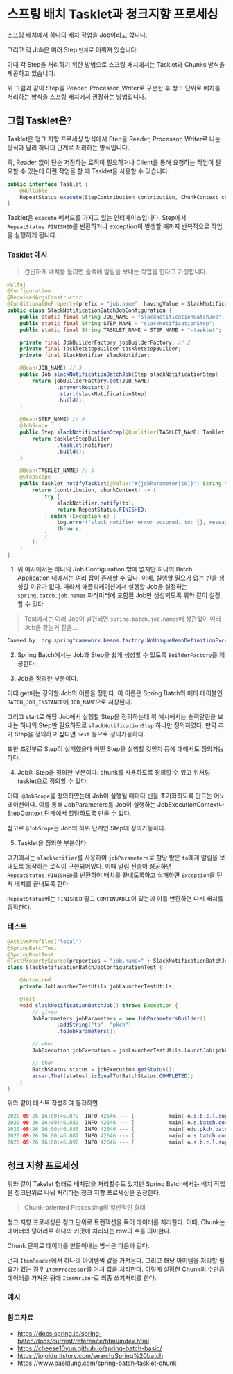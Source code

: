 # 스프링 배치 Tasklet과 청크지향 프로세싱

스프링 배치에서 하나의 배치 작업을 Job이라고 합니다.

그리고 각 Job은 여러 Step `단계`로 이뤄져 있습니다.

[](./images/springbatch.png)

이때 각 Step을 처리하기 위한 방법으로 스프링 배치에서는 Tasklet과 Chunks 방식을 제공하고 있습니다.

위 그림과 같이 Step을 Reader, Processor, Writer로 구분한 후 청크 단위로 배치를 처리하는 방식을 스프링 배치에서 권장하는 방법입니다.

## 그럼 Tasklet은?

Tasklet은 청크 지향 프로세싱 방식에서 Step을 Reader, Processor, Writer로 나눈 방식과 달리 하나의 단계로 처리하는 방식입니다.

즉, Reader 없이 단순 저장하는 로직이 필요하거나 Client를 통해 요청하는 작업이 필요할 수 있는데 이런 작업을 할 때 Tasklet을 사용할 수 있습니다.

```java
public interface Tasklet {
	@Nullable
	RepeatStatus execute(StepContribution contribution, ChunkContext chunkContext) throws Exception;
}
```

Tasklet은 `execute` 메서드를 가지고 있는 인터페이스입니다. Step에서 `RepeatStatus.FINISHED`를 반환하거나 exception이 발생할 때까지 반복적으로 작업을 실행하게 됩니다.

### Tasklet 예시

> 간단하게 배치를 돌리면 슬랙에 알림을 보내는 작업을 한다고 가정합니다.

```java
@Slf4j
@Configuration
@RequiredArgsConstructor
@ConditionalOnProperty(prefix = "job.name", havingValue = SlackNotificationBatchJobConfiguration.JOB_NAME) // 1
public class SlackNotificationBatchJobConfiguration {
    public static final String JOB_NAME = "slackNotificationBatchJob";
    public static final String STEP_NAME = "slackNotificationStep";
    public static final String TASKLET_NAME = STEP_NAME + "-tasklet";

    private final JobBuilderFactory jobBuilderFactory; // 2
    private final TaskletStepBuilder taskletStepBuilder;
    private final SlackNotifier slackNotifier;

    @Bean(JOB_NAME) // 3
    public Job slackNotificationBatchJob(Step slackNotificationStep) {
        return jobBuilderFactory.get(JOB_NAME)
                .preventRestart()
                .start(slackNotificationStep)
                .build();
    }

    @Bean(STEP_NAME) // 4
    @JobScope
    public Step slackNotificationStep(@Qualifier(TASKLET_NAME) Tasklet notifier) {
        return taskletStepBuilder
                .tasklet(notifier)
                .build();
    }

    @Bean(TASKLET_NAME) // 5
    @StepScope
    public Tasklet notifyTasklet(@Value("#{jobParameter[to]}") String to) {
        return (contribution, chunkContext) -> {
            try {
                slackNotifier.notify(to);
                return RepeatStatus.FINISHED;
            } catch (Exception e) {
                log.error("slack notifier error occured. to: {}, message: {}", to, e.getMessage(), e);
                throw e;
            }
        };
    }
}
```

1. 위 예시에서는 하나의 Job Configuration 밖에 없지만 하나의 Batch Application 내에서는 여러 잡이 존재할 수 있다. 이때, 실행할 필요가 없는 빈을 생성할 이유가 없다. 따라서 애플리케이션에서 실행할 Job을 설정하는 `spring.batch.job.names` 파라미터에 포함된 Job만 생성되도록 위와 같이 설정할 수 있다.

> Test에서는 여러 Job이 발견되면 `spring.batch.job.names`에 상관없이 여러 Job을 찾는거 같음...

```java
Caused by: org.springframework.beans.factory.NoUniqueBeanDefinitionException: No qualifying bean of type 'org.springframework.batch.core.Job' available: expected single matching bean but found 2: inactiveUserJob,slackNotificationBatchJob
```

2. Spring Batch에서는 Job과 Step을 쉽게 생성할 수 있도록 `BuilderFactory`를 제공한다.

3. Job을 정의한 부분이다.

이때 get에는 정의할 Job의 이름을 정한다. 이 이름은 Spring Batch의 메타 테이블인 `BATCH_JOB_INSTANCE`에 `JOB_NAME`으로 저장된다.

[](./images/2020-09-26__3.42.55.png)

그리고 start로 해당 Job에서 실행할 Step을 정의하는데 위 예시에서는 슬랙알림을 보내는 하나의 Step만 필요하므로 `slackNotificationStep` 하나만 정의하였다. 만약 추가 Step을 정의하고 싶다면 `next` 등으로 정의가능하다.

또한 조건부로 Step이 실패했을때 어떤 Step을 실행할 것인지 등에 대해서도 정의가능하다.

4. Job의 Step을 정의한 부분이다. chunk를 사용하도록 정의할 수 있고 위처럼 tasklet으로 정의할 수 있다.

이때, `@JobScope`을 정의하였는데 Job이 실행될 때마다 빈을 초기화하도록 만드는 어노테이션이다. 이를 통해 JobParameters를 Job이 실행하는 JobExecutionContext나 StepContext 단계에서 할당하도록 만들 수 있다.

참고로 `@JobScope`은 Job의 하위 단계인 Step에 정의가능하다.

5. Tasklet을 정의한 부분이다.

여기에서는 `slackNotifier`를 사용하여 `jobParameters`로 할당 받은 `to`에게 알림을 보내도록 동작하는 로직이 구현되어있다. 이때 알림 전송이 성공하면 `RepeatStatus.FINISHED`를 반환하여 배치를 끝내도록하고 실패하면 `Exception`을 던져 배치를 끝내도록 한다.

`RepeatStatus`에는 `FINISHED` 말고 `CONTINUABLE`이 있는데 이를 반환하면 다시 배치를 동작한다.

### 테스트

```java
@ActiveProfiles("local")
@SpringBatchTest
@SpringBootTest
@TestPropertySource(properties = "job.name=" + SlackNotificationBatchJobConfiguration.JOB_NAME)
class SlackNotificationBatchJobConfigurationTest {

    @Autowired
    private JobLauncherTestUtils jobLauncherTestUtils;

    @Test
    void slackNotificationBatchJob() throws Exception {
        // given
        JobParameters jobParameters = new JobParametersBuilder()
                .addString("to", "pkch")
                .toJobParameters();

        // when
        JobExecution jobExecution = jobLauncherTestUtils.launchJob(jobParameters);

        // then
        BatchStatus status = jobExecution.getStatus();
        assertThat(status).isEqualTo(BatchStatus.COMPLETED);
    }
}
```

위와 같이 테스트 작성하여 동작하면

```java
2020-09-26 16:00:46.872  INFO 42646 --- [           main] o.s.b.c.l.support.SimpleJobLauncher      : Job: [SimpleJob: [name=slackNotificationBatchJob]] launched with the following parameters: [{to=pkch}]
2020-09-26 16:00:46.882  INFO 42646 --- [           main] o.s.batch.core.job.SimpleStepHandler     : Executing step: [slackNotificationStep]
2020-09-26 16:00:46.885  INFO 42646 --- [           main] edu.pkch.batch.components.SlackNotifier  : send slack notification to pkch
2020-09-26 16:00:46.887  INFO 42646 --- [           main] o.s.batch.core.step.AbstractStep         : Step: [slackNotificationStep] executed in 5ms
2020-09-26 16:00:46.890  INFO 42646 --- [           main] o.s.b.c.l.support.SimpleJobLauncher      : Job: [SimpleJob: [name=slackNotificationBatchJob]] completed with the following parameters: [{to=pkch}] and the following status: [COMPLETED] in 17ms
```

## 청크 지향 프로세싱

위와 같이 Takelet 형태로 배치잡을 처리할수도 있지만 Spring Batch에서는 배치 작업을 청크단위로 나눠 처리하는 청크 지향 프로세싱을 권장한다.

[](./images/chunk-oriented-processing.png)

> Chunk-oriented Processing의 일반적인 형태

청크 지향 프로세싱은 청크 단위로 트랜잭션을 묶어 데이터를 처리한다. 이때, Chunk는 데어터의 덩어리로 하나의 커밋에 처리되는 row의 수를 의미한다.

Chunk 단위로 데이터를 만들어내는 방식은 다음과 같다.

먼저 `ItemReader`에서 하나의 아이템씩 값을 가져온다. 그리고 해당 아이템을 처리할 필요가 있는 경우 `ItemProcessor`를 거쳐 값을 처리한다. 이렇게 설정한 Chunk의 수만큼 데이터를 가져온 뒤에 `ItemWriter`로 최종 쓰기처리를 한다.

### 예시

### 참고자료

- https://docs.spring.io/spring-batch/docs/current/reference/html/index.html
- https://cheese10yun.github.io/spring-batch-basic/
- https://jojoldu.tistory.com/search/Spring%20batch
- https://www.baeldung.com/spring-batch-tasklet-chunk
